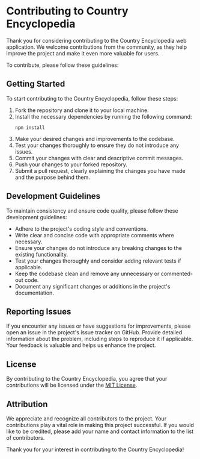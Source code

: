 # Contributing to Country Encyclopedia

Thank you for considering contributing to the Country Encyclopedia web application. We welcome contributions from the community, as they help improve the project and make it even more valuable for users.

To contribute, please follow these guidelines:

## Getting Started

To start contributing to the Country Encyclopedia, follow these steps:

1. Fork the repository and clone it to your local machine.
2. Install the necessary dependencies by running the following command:
   ```
   npm install
   ```
3. Make your desired changes and improvements to the codebase.
4. Test your changes thoroughly to ensure they do not introduce any issues.
5. Commit your changes with clear and descriptive commit messages.
6. Push your changes to your forked repository.
7. Submit a pull request, clearly explaining the changes you have made and the purpose behind them.

## Development Guidelines

To maintain consistency and ensure code quality, please follow these development guidelines:

- Adhere to the project's coding style and conventions.
- Write clear and concise code with appropriate comments where necessary.
- Ensure your changes do not introduce any breaking changes to the existing functionality.
- Test your changes thoroughly and consider adding relevant tests if applicable.
- Keep the codebase clean and remove any unnecessary or commented-out code.
- Document any significant changes or additions in the project's documentation.

## Reporting Issues

If you encounter any issues or have suggestions for improvements, please open an issue in the project's issue tracker on GitHub. Provide detailed information about the problem, including steps to reproduce it if applicable. Your feedback is valuable and helps us enhance the project.

## License

By contributing to the Country Encyclopedia, you agree that your contributions will be licensed under the [MIT License](https://opensource.org/licenses/MIT).

## Attribution

We appreciate and recognize all contributors to the project. Your contributions play a vital role in making this project successful. If you would like to be credited, please add your name and contact information to the list of contributors.

Thank you for your interest in contributing to the Country Encyclopedia!
